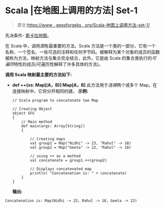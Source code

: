 # Scala |在地图上调用的方法| Set-1

> 原文:[https://www . geesforgeks . org/Scala-地图上调用方法-set-1/](https://www.geeksforgeeks.org/scala-methods-to-call-on-a-map-set-1/)

先决条件- [斯卡拉地图](https://www.geeksforgeeks.org/scala-map/)。

在 Scala 中，调用*图*有最重要的方法。Scala 方法是一个类的一部分，它有一个名称、一个签名、一些可选的注释和任何字节码。被解释为某个对象的成员的函数被称为方法，映射方法与集合完全结合，此外，它是由 Scala 的集合类执行的*可遍历*特性的成员(可遍历性解释了许多具体的方法)。

**调用 Scala 映射最主要的方法如下:**

*   **def ++(xs: Map[(A，B)]:Map[A，B]**
    此方法用于*连接*两个或多个 Map。在连接映射中，它将分开相同的键。
    **示例:**

    ```
    // Scala program to concatenate two Map

    // Creating Object
    object GFG 
    {
        // Main method
        def main(args: Array[String]) 
        {

            // Creating maps
            val group1 = Map("Nidhi" -> 23, "Rahul" -> 18)
            val group2 = Map("Geeta" -> 22, "Rahul" -> 18)

            // using ++ as a method
            val concatenate = group1.++(group2)

            // Displays concatenated map
            println( "Concatenation is: " + concatenate)
        }
    }
    ```

    **输出:**

```
Concatenation is: Map(Nidhi -> 23, Rahul -> 18, Geeta -> 22)

```